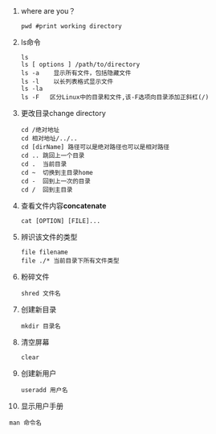 1. where are you？

   ```
   pwd #print working directory
   ```

2. ls命令

   ```
   ls
   ls [ options ] /path/to/directory
   ls -a	显示所有文件，包括隐藏文件
   ls -l	以长列表格式显示文件
   ls -la
   ls -F   区分Linux中的目录和文件,该-F选项向目录添加正斜杠(/)
   ```

3. 更改目录change directory

   ```
   cd /绝对地址 
   cd 相对地址/../..
   cd [dirName] 路径可以是绝对路径也可以是相对路径
   cd .. 跳回上一个目录
   cd .  当前目录
   cd ~  切换到主目录home
   cd -  回到上一次的目录
   cd /  回到主目录
   ```

4. 查看文件内容**concatenate** 

   ```
   cat [OPTION] [FILE]...
   ```

5. 辨识该文件的类型

   ```
   file filename
   file ./* 当前目录下所有文件类型
   ```

6. 粉碎文件

   ```
   shred 文件名
   ```

7. 创建新目录

   ```
   mkdir 目录名
   ```

8. 清空屏幕

   ```
   clear
   ```

9. 创建新用户

   ```
   useradd 用户名
   ```

10. 显示用户手册

   ```
   man 命令名
   ```

   